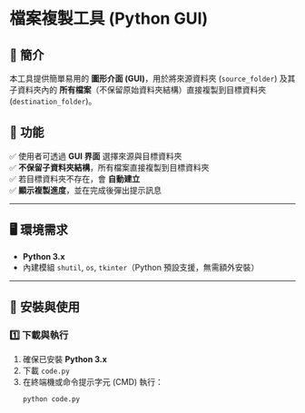# 檔案複製工具 (Python GUI)

## 📌 簡介
本工具提供簡單易用的 **圖形介面 (GUI)**，用於將來源資料夾 (`source_folder`) 及其子資料夾內的 **所有檔案**（不保留原始資料夾結構）直接複製到目標資料夾 (`destination_folder`)。

## 🎯 功能
✅ 使用者可透過 **GUI 界面** 選擇來源與目標資料夾  
✅ **不保留子資料夾結構**，所有檔案直接複製到目標資料夾  
✅ 若目標資料夾不存在，會 **自動建立**  
✅ **顯示複製進度**，並在完成後彈出提示訊息  

---

## 🖥️ 環境需求
- **Python 3.x**
- 內建模組 `shutil`, `os`, `tkinter`（Python 預設支援，無需額外安裝）

---

## 🔧 安裝與使用

### 1️⃣ 下載與執行
1. 確保已安裝 **Python 3.x**  
2. 下載 `code.py`  
3. 在終端機或命令提示字元 (CMD) 執行：
   ```sh
   python code.py
